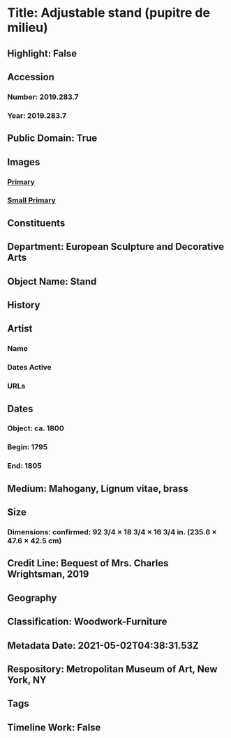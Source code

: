 # Title: Adjustable stand (pupitre de milieu)
## Highlight: False
## Accession
### Number: 2019.283.7
### Year: 2019.283.7
## Public Domain: True
## Images
### [Primary](https://images.metmuseum.org/CRDImages/es/original/DP-20703-014.jpg)
### [Small Primary](https://images.metmuseum.org/CRDImages/es/web-large/DP-20703-014.jpg)
## Constituents
## Department: European Sculpture and Decorative Arts
## Object Name: Stand
## History
## Artist
### Name
### Dates Active
### URLs
## Dates
### Object: ca. 1800
### Begin: 1795
### End: 1805
## Medium: Mahogany, Lignum vitae, brass
## Size
### Dimensions: confirmed: 92 3/4 × 18 3/4 × 16 3/4 in. (235.6 × 47.6 × 42.5 cm)
## Credit Line: Bequest of Mrs. Charles Wrightsman, 2019
## Geography
## Classification: Woodwork-Furniture
## Metadata Date: 2021-05-02T04:38:31.53Z
## Respository: Metropolitan Museum of Art, New York, NY
## Tags
## Timeline Work: False